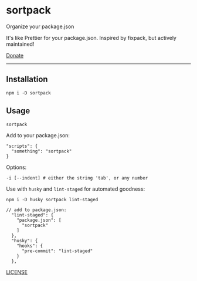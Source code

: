 # sortpack

Organize your package.json

It's like Prettier for your package.json. Inspired by fixpack, but actively maintained!

[Donate](https://ko-fi.com/zacanger)

--------

## Installation

`npm i -D sortpack`

## Usage

`sortpack`

Add to your package.json:

```
"scripts": {
  "something": "sortpack"
}
```

Options:

```
-i [--indent] # either the string 'tab', or any number
```

Use with `husky` and `lint-staged` for automated goodness:

```
npm i -D husky sortpack lint-staged

// add to package.json:
  "lint-staged": {
    "package.json": [
      "sortpack"
    ]
  },
  "husky": {
    "hooks": {
      "pre-commit": "lint-staged"
    }
  },
```

[LICENSE](./LICENSE.md)
